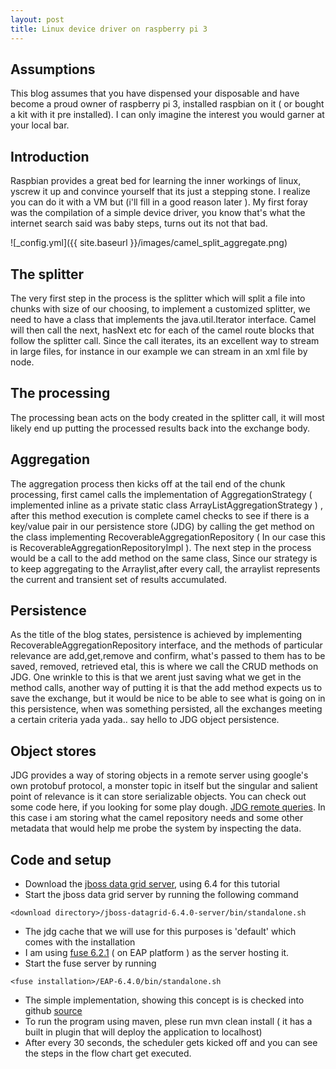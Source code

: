 ```yaml
---
layout: post
title: Linux device driver on raspberry pi 3
---
```


## Assumptions

This blog assumes that you have dispensed your disposable and have become a proud owner of raspberry pi 3,
installed raspbian on it ( or bought a kit with it pre installed). I can only imagine the interest you would garner at
your local bar.


## Introduction

Raspbian provides a great bed for learning the inner workings of linux, yscrew it up and convince yourself that its just
a stepping stone. I realize you can do it with a VM but (i'll fill in a good reason later ). My first foray was the
compilation of a simple device driver, you know that's what the internet search said was baby steps, turns out its not
that bad.



![_config.yml]({{ site.baseurl }}/images/camel_split_aggregate.png)


## The splitter

The very first step in the process is the splitter which will split a file into chunks with size of our choosing, to implement
a customized splitter, we need to have a class that implements the java.util.Iterator interface. Camel will then
call the next, hasNext etc for each of the camel route blocks that follow the splitter call. Since the call iterates, its an
excellent way to stream in large files, for instance in our example we can stream in an xml file by node.

## The processing

The processing bean acts on the body created in the splitter call, it will most likely end up putting the processed results
back into the exchange body.

## Aggregation

The aggregation process then kicks off at the tail end of the chunk processing, first camel calls the implementation
of AggregationStrategy ( implemented inline as a private static class ArrayListAggregationStrategy ) , after this method execution
is complete camel checks to see if there is a key/value pair in our persistence store (JDG) by calling the get method on the class
implementing RecoverableAggregationRepository ( In our case this is RecoverableAggregationRepositoryImpl ).
The next step in the process would be a call to the add method on the same class, Since our strategy is to keep
aggregating to the Arraylist,after every call, the arraylist represents the current and transient set of results accumulated.

## Persistence

As the title of the blog states, persistence is achieved by implementing RecoverableAggregationRepository interface, and the methods
of particular relevance are add,get,remove and confirm, what's passed to them has to be saved, removed, retrieved etal, this is where
we call the CRUD methods on JDG. One wrinkle to this is that we arent just saving what we get in the method calls, another way of putting it is
that the add method expects us to save the exchange, but it would be nice to be able to see what is going on in this persistence, when was
something persisted, all the exchanges meeting a certain criteria yada yada.. say hello to JDG object persistence.

## Object stores

JDG provides a way of storing objects in a remote server using google's own protobuf protocol, a monster topic in itself but the singular and
salient point of relevance is it can store serializable objects. You can check out some code here, if you looking for some play dough.
[JDG remote queries](https://github.com/svsvenu/poc/tree/master/jdg-remote-query). In this case i am storing what the camel repository
needs and some other metadata that would help me probe the system by inspecting the data.

## Code and setup



- Download the [jboss data grid server](https://developers.redhat.com/download-manager/file/jboss-datagrid-6.4.0.GA.zip), using 6.4 for this
  tutorial
- Start the jboss data grid server by running the following command

```
<download directory>/jboss-datagrid-6.4.0-server/bin/standalone.sh
```

- The jdg cache that we will use for this purposes is 'default' which comes with the installation
- I am using [fuse 6.2.1](https://developers.redhat.com/download-manager/file/fuse-eap-installer-6.2.1.redhat-084.jar) ( on EAP platform ) as the server hosting it.
- Start the fuse server by running

```
<fuse installation>/EAP-6.4.0/bin/standalone.sh
```

- The simple implementation, showing this concept is is checked into github [source](https://github.com/svsvenu/poc/tree/master/camel-split-aggregate)
- To run the program using maven, plese run mvn clean install ( it has a built in plugin that will deploy the application to localhost)
- After every 30 seconds, the scheduler gets kicked off and you can see the steps in the flow chart get executed.